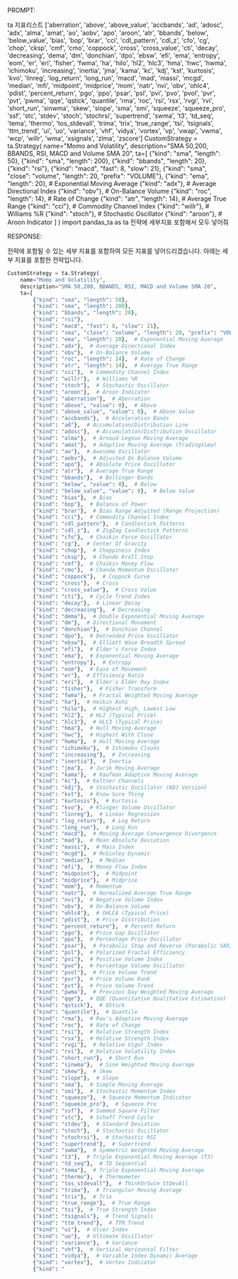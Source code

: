 PROMPT:

ta 지표리스트 \['aberration', 'above', 'above\_value', 'accbands', 'ad', 'adosc', 'adx', 'alma', 'amat', 'ao', 'aobv', 'apo', 'aroon', 'atr', 'bbands', 'below', 'below\_value', 'bias', 'bop', 'brar', 'cci', 'cdl\_pattern', 'cdl\_z', 'cfo', 'cg', 'chop', 'cksp', 'cmf', 'cmo', 'coppock', 'cross', 'cross\_value', 'cti', 'decay', 'decreasing', 'dema', 'dm', 'donchian', 'dpo', 'ebsw', 'efi', 'ema', 'entropy', 'eom', 'er', 'eri', 'fisher', 'fwma', 'ha', 'hilo', 'hl2', 'hlc3', 'hma', 'hwc', 'hwma', 'ichimoku', 'increasing', 'inertia', 'jma', 'kama', 'kc', 'kdj', 'kst', 'kurtosis', 'kvo', 'linreg', 'log\_return', 'long\_run', 'macd', 'mad', 'massi', 'mcgd', 'median', 'mfi', 'midpoint', 'midprice', 'mom', 'natr', 'nvi', 'obv', 'ohlc4', 'pdist', 'percent\_return', 'pgo', 'ppo', 'psar', 'psl', 'pvi', 'pvo', 'pvol', 'pvr', 'pvt', 'pwma', 'qqe', 'qstick', 'quantile', 'rma', 'roc', 'rsi', 'rsx', 'rvgi', 'rvi', 'short\_run', 'sinwma', 'skew', 'slope', 'sma', 'smi', 'squeeze', 'squeeze\_pro', 'ssf', 'stc', 'stdev', 'stoch', 'stochrsi', 'supertrend', 'swma', 't3', 'td\_seq', 'tema', 'thermo', 'tos\_stdevall', 'trima', 'trix', 'true\_range', 'tsi', 'tsignals', 'ttm\_trend', 'ui', 'uo', 'variance', 'vhf', 'vidya', 'vortex', 'vp', 'vwap', 'vwma', 'wcp', 'willr', 'wma', 'xsignals', 'zlma', 'zscore'\] CustomStrategy = ta.Strategy( name="Momo and Volatility", description="SMA 50,200, BBANDS, RSI, MACD and Volume SMA 20", ta=\[ {"kind": "sma", "length": 50}, {"kind": "sma", "length": 200}, {"kind": "bbands", "length": 20}, {"kind": "rsi"}, {"kind": "macd", "fast": 8, "slow": 21}, {"kind": "sma", "close": "volume", "length": 20, "prefix": "VOLUME"}, {"kind": "ema", "length": 20}, # Exponential Moving Average {"kind": "adx"}, # Average Directional Index {"kind": "obv"}, # On-Balance Volume {"kind": "roc", "length": 14}, # Rate of Change {"kind": "atr", "length": 14}, # Average True Range {"kind": "cci"}, # Commodity Channel Index {"kind": "willr"}, # Williams %R {"kind": "stoch"}, # Stochastic Oscillator {"kind": "aroon"}, # Aroon Indicator \] ) import pandas\_ta as ta 전략에 세부지표 포함해서 모두 넣어줘

RESPONSE:

전략에 포함될 수 있는 세부 지표를 포함하여 모든 지표를 넣어드리겠습니다. 아래는 세부 지표를 포함한 전략입니다.

```python
CustomStrategy = ta.Strategy(
    name="Momo and Volatility",
    description="SMA 50,200, BBANDS, RSI, MACD and Volume SMA 20",
    ta=[
        {"kind": "sma", "length": 50},
        {"kind": "sma", "length": 200},
        {"kind": "bbands", "length": 20},
        {"kind": "rsi"},
        {"kind": "macd", "fast": 8, "slow": 21},
        {"kind": "sma", "close": "volume", "length": 20, "prefix": "VOLUME"},
        {"kind": "ema", "length": 20},  # Exponential Moving Average
        {"kind": "adx"},  # Average Directional Index
        {"kind": "obv"},  # On-Balance Volume
        {"kind": "roc", "length": 14},  # Rate of Change
        {"kind": "atr", "length": 14},  # Average True Range
        {"kind": "cci"},  # Commodity Channel Index
        {"kind": "willr"},  # Williams %R
        {"kind": "stoch"},  # Stochastic Oscillator
        {"kind": "aroon"},  # Aroon Indicator
        {"kind": "aberration"},  # Aberration
        {"kind": "above", "value": 0},  # Above
        {"kind": "above_value", "value": 0},  # Above Value
        {"kind": "accbands"},  # Acceleration Bands
        {"kind": "ad"},  # Accumulation/Distribution Line
        {"kind": "adosc"},  # Accumulation/Distribution Oscillator
        {"kind": "alma"},  # Arnaud Legoux Moving Average
        {"kind": "amat"},  # Adaptive Moving Average (TradingView)
        {"kind": "ao"},  # Awesome Oscillator
        {"kind": "aobv"},  # Adjusted On Balance Volume
        {"kind": "apo"},  # Absolute Price Oscillator
        {"kind": "atr"},  # Average True Range
        {"kind": "bbands"},  # Bollinger Bands
        {"kind": "below", "value": 0},  # Below
        {"kind": "below_value", "value": 0},  # Below Value
        {"kind": "bias"},  # Bias
        {"kind": "bop"},  # Balance of Power
        {"kind": "brar"},  # Bias Range Adjusted (Range Projection)
        {"kind": "cci"},  # Commodity Channel Index
        {"kind": "cdl_pattern"},  # Candlestick Patterns
        {"kind": "cdl_z"},  # ZigZag Candlestick Patterns
        {"kind": "cfo"},  # Chaikin Force Oscillator
        {"kind": "cg"},  # Center Of Gravity
        {"kind": "chop"},  # Choppiness Index
        {"kind": "cksp"},  # Chande Kroll Stop
        {"kind": "cmf"},  # Chaikin Money Flow
        {"kind": "cmo"},  # Chande Momentum Oscillator
        {"kind": "coppock"},  # Coppock Curve
        {"kind": "cross"},  # Cross
        {"kind": "cross_value"},  # Cross Value
        {"kind": "cti"},  # Cycle Trend Index
        {"kind": "decay"},  # Linear Decay
        {"kind": "decreasing"},  # Decreasing
        {"kind": "dema"},  # Double Exponential Moving Average
        {"kind": "dm"},  # Directional Movement
        {"kind": "donchian"},  # Donchian Channel
        {"kind": "dpo"},  # Detrended Price Oscillator
        {"kind": "ebsw"},  # Elliott Wave Breadth Spread
        {"kind": "efi"},  # Elder's Force Index
        {"kind": "ema"},  # Exponential Moving Average
        {"kind": "entropy"},  # Entropy
        {"kind": "eom"},  # Ease of Movement
        {"kind": "er"},  # Efficiency Ratio
        {"kind": "eri"},  # Elder's Elder Ray Index
        {"kind": "fisher"},  # Fisher Transform
        {"kind": "fwma"},  # Fractal Weighted Moving Average
        {"kind": "ha"},  # Heikin Ashi
        {"kind": "hilo"},  # Highest High, Lowest Low
        {"kind": "hl2"},  # HL2 (Typical Price)
        {"kind": "hlc3"},  # HLC3 (Typical Price)
        {"kind": "hma"},  # Hull Moving Average
        {"kind": "hwc"},  # Highest With Close
        {"kind": "hwma"},  # Hull Moving Average
        {"kind": "ichimoku"},  # Ichimoku Clouds
        {"kind": "increasing"},  # Increasing
        {"kind": "inertia"},  # Inertia
        {"kind": "jma"},  # Jurik Moving Average
        {"kind": "kama"},  # Kaufman Adaptive Moving Average
        {"kind": "kc"},  # Keltner Channels
        {"kind": "kdj"},  # Stochastic Oscillator (KDJ Version)
        {"kind": "kst"},  # Know Sure Thing
        {"kind": "kurtosis"},  # Kurtosis
        {"kind": "kvo"},  # Klinger Volume Oscillator
        {"kind": "linreg"},  # Linear Regression
        {"kind": "log_return"},  # Log Return
        {"kind": "long_run"},  # Long Run
        {"kind": "macd"},  # Moving Average Convergence Divergence
        {"kind": "mad"},  # Mean Absolute Deviation
        {"kind": "massi"},  # Mass Index
        {"kind": "mcgd"},  # McGinley Dynamic
        {"kind": "median"},  # Median
        {"kind": "mfi"},  # Money Flow Index
        {"kind": "midpoint"},  # Midpoint
        {"kind": "midprice"},  # Midprice
        {"kind": "mom"},  # Momentum
        {"kind": "natr"},  # Normalized Average True Range
        {"kind": "nvi"},  # Negative Volume Index
        {"kind": "obv"},  # On-Balance Volume
        {"kind": "ohlc4"},  # OHLC4 (Typical Price)
        {"kind": "pdist"},  # Price Distribution
        {"kind": "percent_return"},  # Percent Return
        {"kind": "pgo"},  # Price Gap Oscillator
        {"kind": "ppo"},  # Percentage Price Oscillator
        {"kind": "psar"},  # Parabolic Stop and Reverse (Parabolic SAR)
        {"kind": "psl"},  # Polarized Fractal Efficiency
        {"kind": "pvi"},  # Positive Volume Index
        {"kind": "pvo"},  # Percentage Volume Oscillator
        {"kind": "pvol"},  # Price Volume Trend
        {"kind": "pvr"},  # Price Volume Rank
        {"kind": "pvt"},  # Price Volume Trend
        {"kind": "pwma"},  # Previous Day Weighted Moving Average
        {"kind": "qqe"},  # QQE (Quantitative Qualitative Estimation)
        {"kind": "qstick"},  # QStick
        {"kind": "quantile"},  # Quantile
        {"kind": "rma"},  # Rau's Adaptive Moving Average
        {"kind": "roc"},  # Rate of Change
        {"kind": "rsi"},  # Relative Strength Index
        {"kind": "rsx"},  # Relative Strength Index
        {"kind": "rvgi"},  # Relative Vigor Index
        {"kind": "rvi"},  # Relative Volatility Index
        {"kind": "short_run"},  # Short Run
        {"kind": "sinwma"},  # Sine Weighted Moving Average
        {"kind": "skew"},  # Skew
        {"kind": "slope"},  # Slope
        {"kind": "sma"},  # Simple Moving Average
        {"kind": "smi"},  # Stochastic Momentum Index
        {"kind": "squeeze"},  # Squeeze Momentum Indicator
        {"kind": "squeeze_pro"},  # Squeeze Pro
        {"kind": "ssf"},  # Summed Square Filter
        {"kind": "stc"},  # Schaff Trend Cycle
        {"kind": "stdev"},  # Standard Deviation
        {"kind": "stoch"},  # Stochastic Oscillator
        {"kind": "stochrsi"},  # Stochastic RSI
        {"kind": "supertrend"},  # Supertrend
        {"kind": "swma"},  # Symmetric Weighted Moving Average
        {"kind": "t3"},  # Triple Exponential Moving Average (T3)
        {"kind": "td_seq"},  # TD Sequential
        {"kind": "tema"},  # Triple Exponential Moving Average
        {"kind": "thermo"},  # Thermometer
        {"kind": "tos_stdevall"},  # ThinkOrSwim StDevAll
        {"kind": "trima"},  # Triangular Moving Average
        {"kind": "trix"},  # Trix
        {"kind": "true_range"},  # True Range
        {"kind": "tsi"},  # True Strength Index
        {"kind": "tsignals"},  # Trend Signals
        {"kind": "ttm_trend"},  # TTM Trend
        {"kind": "ui"},  # Ulcer Index
        {"kind": "uo"},  # Ultimate Oscillator
        {"kind": "variance"},  # Variance
        {"kind": "vhf"},  # Vertical Horizontal Filter
        {"kind": "vidya"},  # Variable Index Dynamic Average
        {"kind": "vortex"},  # Vortex Indicator
        {"kind": "
```